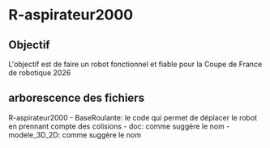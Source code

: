 # R-aspirateur2000

## Objectif

L'objectif est de faire un robot fonctionnel et fiable pour la Coupe de France de robotique 2026


## arborescence des fichiers

R-aspirateur2000
    - BaseRoulante: le code qui permet de déplacer le robot en prennant compte des colisions 
    - doc: comme suggère le nom
    - modele_3D_2D: comme suggère le nom

